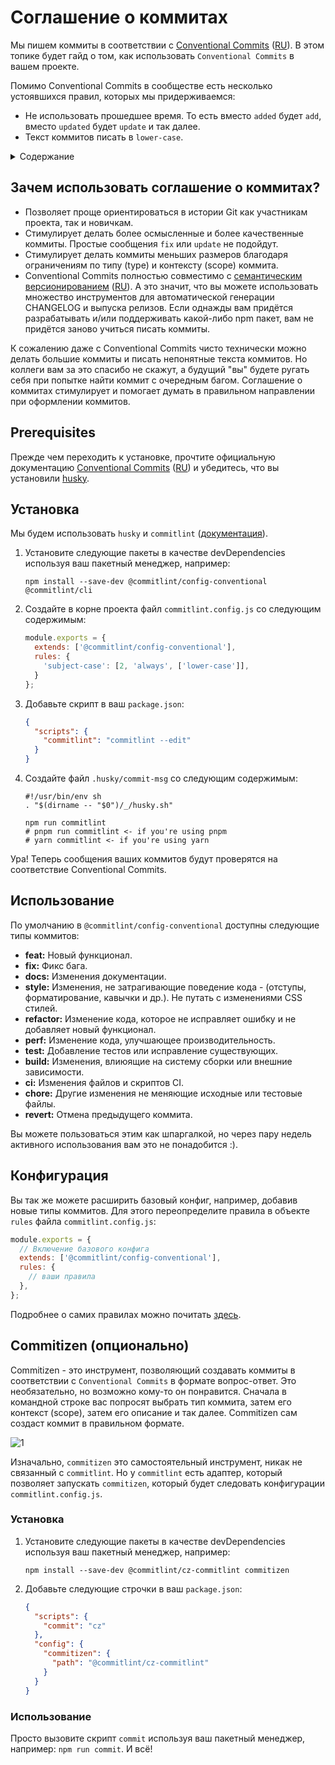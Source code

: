 # Соглашение о коммитах

Мы пишем коммиты в соответствии с [Conventional Commits](https://www.conventionalcommits.org/en/v1.0.0/) ([RU](https://www.conventionalcommits.org/ru/v1.0.0/)). В этом топике будет гайд о том, как использовать `Conventional Commits` в вашем проекте. 

Помимо Conventional Commits в сообществе есть несколько устоявшихся правил, которых мы придерживаемся:

- Не использовать прошедшее время. То есть вместо `added` будет `add`, вместо `updated` будет `update` и так далее.
- Текст коммитов писать в `lower-case`.

<details>
<summary>Содержание</summary>

 - [Зачем использовать соглашение о коммитах?](#зачем-использовать-соглашение-о-коммитах)
 - [Prerequisites](#prerequisites)
 - [Установка](#установка)
 - [Использование](#использование)
 - [Конфигурация](#конфигурация)
 - [[Опционально] Commitizen](#commitizen)
 
</details>

## Зачем использовать соглашение о коммитах?

- Позволяет проще ориентироваться в истории Git как участникам проекта, так и новичкам.
- Стимулирует делать более осмысленные и более качественные коммиты. Простые сообщения `fix` или `update` не подойдут.
- Стимулирует делать коммиты меньших размеров благодаря ограничениям по типу (type) и контексту (scope) коммита.
- Conventional Commits полностью совместимо с [семантическим версионированием](https://semver.org/) ([RU](https://semver.org/lang/ru/)). А это значит, что вы можете использовать множество инструментов для автоматической генерации CHANGELOG и выпуска релизов. Если однажды вам придётся разрабатывать и/или поддерживать какой-либо npm пакет, вам не придётся заново учиться писать коммиты.

К сожалению даже с Conventional Commits чисто технически можно делать большие коммиты и писать непонятные текста коммитов. Но коллеги вам за это спасибо не скажут, а будущий "вы" будете ругать себя при попытке найти коммит с очередным багом. Соглашение о коммитах стимулирует и помогает думать в правильном направлении при оформлении коммитов.

## Prerequisites

Прежде чем переходить к установке, прочтите официальную документацию [Conventional Commits](https://www.conventionalcommits.org/en/v1.0.0/) ([RU](https://www.conventionalcommits.org/ru/v1.0.0/)) и убедитесь, что вы установили [husky](./husky.md).

## Установка

Мы будем использовать `husky` и `commitlint` ([документация](https://commitlint.js.org/#/)). 

1. Установите следующие пакеты в качестве devDependencies используя ваш пакетный менеджер, например:

    `npm install --save-dev @commitlint/config-conventional @commitlint/cli`

2. Создайте в корне проекта файл `commitlint.config.js` со следующим содержимым:

    ```js
    module.exports = {
      extends: ['@commitlint/config-conventional'],
      rules: {
        'subject-case': [2, 'always', ['lower-case']],
      }
    };
    ```

3. Добавьте скрипт в ваш `package.json`:

    ```json
    {
      "scripts": {
        "commitlint": "commitlint --edit"
      }
    }
    ```
4. Создайте файл `.husky/commit-msg` со следующим содержимым: 

    ```shell
    #!/usr/bin/env sh
    . "$(dirname -- "$0")/_/husky.sh"

    npm run commitlint 
    # pnpm run commitlint <- if you're using pnpm
    # yarn commitlint <- if you're using yarn
    ```

Ура! Теперь сообщения ваших коммитов будут проверятся на соответствие Conventional Commits.

## Использование

По умолчанию в `@commitlint/config-conventional` доступны следующие типы коммитов: 

- **feat:** Новый функционал.
- **fix:** Фикс бага.
- **docs:** Изменения документации.
- **style:** Изменения, не затрагивающие поведение кода - (отступы, форматирование, кавычки и др.). Не путать с изменениями CSS стилей.
- **refactor:** Изменение кода, которое не исправляет ошибку и не добавляет новый функционал.
- **perf:** Изменение кода, улучшающее производительность.
- **test:** Добавление тестов или исправление существующих.
- **build:** Изменения, влиюящие на систему сборки или внешние зависимости.
- **ci:** Изменения файлов и скриптов CI. 
- **chore:** Другие изменения не меняющие исходные или тестовые файлы.
- **revert:** Отмена предыдущего коммита.

Вы можете пользоваться этим как шпаргалкой, но через пару недель активного использования вам это не понадобится :).

## Конфигурация

Вы так же можете расширить базовый конфиг, например, добавив новые типы коммитов. Для этого переопределите правила в объекте `rules` файла `commitlint.config.js`:

```js
module.exports = {
  // Включение базового конфига
  extends: ['@commitlint/config-conventional'],
  rules: {
    // ваши правила
  },
};
```

Подробнее о самих правилах можно почитать [здесь](https://commitlint.js.org/#/reference-rules).

## Commitizen (опционально)

Commitizen - это инструмент, позволяющий создавать коммиты в соответствии с `Conventional Commits` в формате вопрос-ответ. Это необязательно, но возможно кому-то он понравится. Сначала в командной строке вас попросят выбрать тип коммита, затем его контекст (scope), затем его описание и так далее. Commitizen сам создаст коммит в правильном формате. 

![1](https://raw.githubusercontent.com/commitizen/cz-cli/master/meta/screenshots/add-commit.png)

Изначально, `commitizen` это самостоятельный инструмент, никак не связанный с `commitlint`. Но у `commitlint` есть адаптер, который позволяет запускать `commitizen`, который будет следовать конфигурации `commitlint.config.js`. 

### Установка

1. Установите следующие пакеты в качестве devDependencies используя ваш пакетный менеджер, например:

    `npm install --save-dev @commitlint/cz-commitlint commitizen`

2. Добавьте следующие строчки в ваш `package.json`:

    ```json
    {
      "scripts": {
        "commit": "cz"
      },
      "config": {
        "commitizen": {
          "path": "@commitlint/cz-commitlint"
        }
      }
    }
    ```

### Использование

Просто вызовите скрипт `commit` используя ваш пакетный менеджер, например: `npm run commit`. И всё!